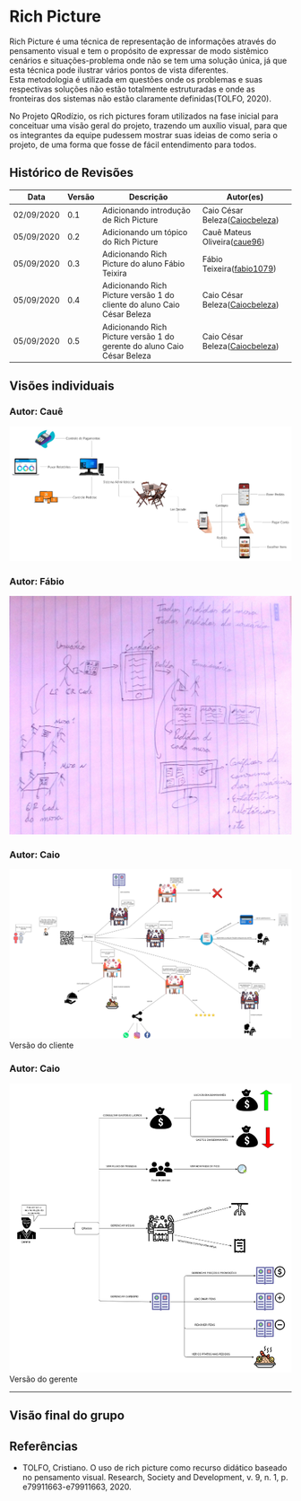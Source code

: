 # Rich Picture

<p>Rich Picture é uma técnica de representação de informações através do pensamento visual e tem o propósito de expressar de modo sistêmico cenários e situações-problema onde não se tem uma solução única, já que esta técnica pode ilustrar vários pontos de vista diferentes.<br>
Esta metodologia é utilizada em questões onde os problemas e suas respectivas soluções não estão totalmente estruturadas e onde as fronteiras dos sistemas não estão claramente definidas(TOLFO, 2020).</p>
<p> No Projeto QRodízio, os rich pictures foram utilizados na fase inicial para conceituar uma visão geral do projeto, trazendo um auxílio visual, para que os integrantes da equipe pudessem mostrar suas ideias de como seria o projeto, de uma forma que fosse de fácil entendimento para todos.

## Histórico de Revisões

<table>
  <thead>
    <tr>
      <th>Data</th>
      <th>Versão</th>
      <th>Descrição</th>
      <th>Autor(es)</th>
    </tr>
  </thead>

  <tbody>
    <tr>
      <td>02/09/2020</td>
      <td>0.1</td>
      <td>Adicionando introdução de Rich Picture</td>
      <td>
        Caio César Beleza(<a target="blank" href="https://github.com/Caiocbeleza">Caiocbeleza</a>)
      </td>
    </tr>
    <tr>
      <td>05/09/2020</td>
      <td>0.2</td>
      <td>Adicionando um tópico do Rich Picture</td>
      <td>
        Cauê Mateus Oliveira(<a target="blank" href="https://github.com/caue96">caue96</a>)
      </td>
    </tr>
    <tr>
      <td>05/09/2020</td>
      <td>0.3</td>
      <td>Adicionando Rich Picture do aluno Fábio Teixira</td>
      <td>
        Fábio Teixeira(<a target="blank" href="https://github.com/fabio1079">fabio1079</a>)
      </td>
    </tr>
    <tr>
      <td>05/09/2020</td>
      <td>0.4</td>
      <td>Adicionando Rich Picture versão 1 do cliente do aluno Caio César Beleza</td>
      <td>
        Caio César Beleza(<a target="blank" href="https://github.com/Caiocbeleza">Caiocbeleza</a>)
      </td>
    </tr>
    <tr>
      <td>05/09/2020</td>
      <td>0.5</td>
      <td>Adicionando Rich Picture versão 1 do gerente do aluno Caio César Beleza</td>
      <td>
        Caio César Beleza(<a target="blank" href="https://github.com/Caiocbeleza">Caiocbeleza</a>)
      </td>
    </tr>
  </tbody>
</table>

## Visões individuais

### Autor: Cauê
[![Rich Picture](../images/richpictute/Rich_Picture_Caue.png)](https://ibb.co/zNzBpWH)


### Autor: Fábio

![](../images/richpictute/rich_picture_fabio.jpg)

### Autor: Caio

![](../images/richpictute/RPQRodizioCliente.png)
Versão do cliente

### Autor: Caio

![](../images/richpictute/RPQrodizioGerente.png)
Versão do gerente

---

## Visão final do grupo


## Referências
<ul>
  <li>TOLFO, Cristiano. O uso de rich picture como recurso didático baseado no pensamento visual. Research, Society and Development, v. 9, n. 1, p. e79911663-e79911663, 2020.</li>
</ul>
